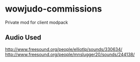 # wowjudo-commissions
Private mod for client modpack


## Audio Used
http://www.freesound.org/people/elliotlp/sounds/330634/
http://www.freesound.org/people/mnslugger20/sounds/244138/